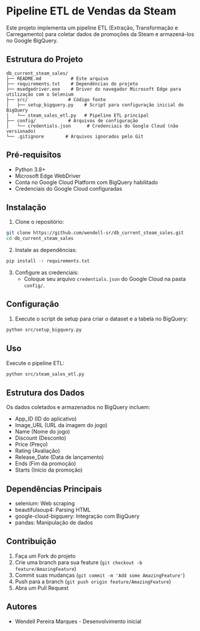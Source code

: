 # Pipeline ETL de Vendas da Steam

Este projeto implementa um pipeline ETL (Extração, Transformação e Carregamento) para coletar dados de promoções da Steam e armazená-los no Google BigQuery.

## Estrutura do Projeto

```
db_current_steam_sales/
├── README.md           # Este arquivo
├── requirements.txt    # Dependências do projeto
├── msedgedriver.exe    # Driver do navegador Microsoft Edge para utilização com o Selenium
├── src/               # Código fonte
│   ├── setup_bigquery.py    # Script para configuração inicial do BigQuery
│   └── steam_sales_etl.py   # Pipeline ETL principal
├── config/            # Arquivos de configuração
│   └── credentials.json      # Credenciais do Google Cloud (não versionado)
└── .gitignore        # Arquivos ignorados pelo Git
```

## Pré-requisitos

- Python 3.8+
- Microsoft Edge WebDriver
- Conta no Google Cloud Platform com BigQuery habilitado
- Credenciais do Google Cloud configuradas

## Instalação

1. Clone o repositório:
```bash
git clone https://github.com/wendell-sr/db_current_steam_sales.git
cd db_current_steam_sales
```
2. Instale as dependências:
```bash
pip install -r requirements.txt
```
3. Configure as credenciais:
   - Coloque seu arquivo `credentials.json` do Google Cloud na pasta `config/`.

## Configuração

1. Execute o script de setup para criar o dataset e a tabela no BigQuery:
```bash
python src/setup_bigquery.py
```

## Uso

Execute o pipeline ETL:
```bash
python src/steam_sales_etl.py
```

## Estrutura dos Dados

Os dados coletados e armazenados no BigQuery incluem:

- App_ID (ID do aplicativo)
- Image_URL (URL da imagem do jogo)
- Name (Nome do jogo)
- Discount (Desconto)
- Price (Preço)
- Rating (Avaliação)
- Release_Date (Data de lançamento)
- Ends (Fim da promoção)
- Starts (Início da promoção)

## Dependências Principais

- selenium: Web scraping
- beautifulsoup4: Parsing HTML
- google-cloud-bigquery: Integração com BigQuery
- pandas: Manipulação de dados

## Contribuição

1. Faça um Fork do projeto
2. Crie uma branch para sua feature (`git checkout -b feature/AmazingFeature`)
3. Commit suas mudanças (`git commit -m 'Add some AmazingFeature'`)
4. Push para a branch (`git push origin feature/AmazingFeature`)
5. Abra um Pull Request

## Autores

- Wendell Pereira Marques - Desenvolvimento inicial

